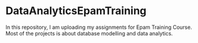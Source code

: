 # DataAnalyticsEpamTraining

In this repository, I am uploading my assignments for Epam Training Course.
Most of the projects is about database modelling and data analytics.

